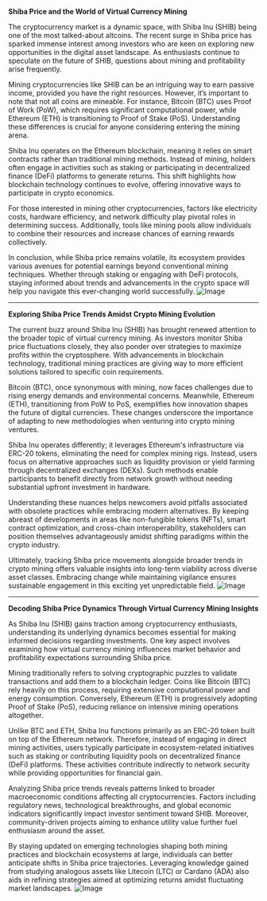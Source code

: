 **Shiba Price and the World of Virtual Currency Mining**

The cryptocurrency market is a dynamic space, with Shiba Inu (SHIB) being one of the most talked-about altcoins. The recent surge in Shiba price has sparked immense interest among investors who are keen on exploring new opportunities in the digital asset landscape. As enthusiasts continue to speculate on the future of SHIB, questions about mining and profitability arise frequently.

Mining cryptocurrencies like SHIB can be an intriguing way to earn passive income, provided you have the right resources. However, it’s important to note that not all coins are mineable. For instance, Bitcoin (BTC) uses Proof of Work (PoW), which requires significant computational power, while Ethereum (ETH) is transitioning to Proof of Stake (PoS). Understanding these differences is crucial for anyone considering entering the mining arena.

Shiba Inu operates on the Ethereum blockchain, meaning it relies on smart contracts rather than traditional mining methods. Instead of mining, holders often engage in activities such as staking or participating in decentralized finance (DeFi) platforms to generate returns. This shift highlights how blockchain technology continues to evolve, offering innovative ways to participate in crypto economics.

For those interested in mining other cryptocurrencies, factors like electricity costs, hardware efficiency, and network difficulty play pivotal roles in determining success. Additionally, tools like mining pools allow individuals to combine their resources and increase chances of earning rewards collectively.

In conclusion, while Shiba price remains volatile, its ecosystem provides various avenues for potential earnings beyond conventional mining techniques. Whether through staking or engaging with DeFi protocols, staying informed about trends and advancements in the crypto space will help you navigate this ever-changing world successfully. ![Image](https://github.com/user-attachments/assets/3be06921-4469-491d-bd37-5f14c53422b7)

---

**Exploring Shiba Price Trends Amidst Crypto Mining Evolution**

The current buzz around Shiba Inu (SHIB) has brought renewed attention to the broader topic of virtual currency mining. As investors monitor Shiba price fluctuations closely, they also ponder over strategies to maximize profits within the cryptosphere. With advancements in blockchain technology, traditional mining practices are giving way to more efficient solutions tailored to specific coin requirements.

Bitcoin (BTC), once synonymous with mining, now faces challenges due to rising energy demands and environmental concerns. Meanwhile, Ethereum (ETH), transitioning from PoW to PoS, exemplifies how innovation shapes the future of digital currencies. These changes underscore the importance of adapting to new methodologies when venturing into crypto mining ventures.

Shiba Inu operates differently; it leverages Ethereum's infrastructure via ERC-20 tokens, eliminating the need for complex mining rigs. Instead, users focus on alternative approaches such as liquidity provision or yield farming through decentralized exchanges (DEXs). Such methods enable participants to benefit directly from network growth without needing substantial upfront investment in hardware.

Understanding these nuances helps newcomers avoid pitfalls associated with obsolete practices while embracing modern alternatives. By keeping abreast of developments in areas like non-fungible tokens (NFTs), smart contract optimization, and cross-chain interoperability, stakeholders can position themselves advantageously amidst shifting paradigms within the crypto industry.

Ultimately, tracking Shiba price movements alongside broader trends in crypto mining offers valuable insights into long-term viability across diverse asset classes. Embracing change while maintaining vigilance ensures sustainable engagement in this exciting yet unpredictable field. ![Image](https://github.com/user-attachments/assets/3be06921-4469-491d-bd37-5f14c53422b7)

---

**Decoding Shiba Price Dynamics Through Virtual Currency Mining Insights**

As Shiba Inu (SHIB) gains traction among cryptocurrency enthusiasts, understanding its underlying dynamics becomes essential for making informed decisions regarding investments. One key aspect involves examining how virtual currency mining influences market behavior and profitability expectations surrounding Shiba price.

Mining traditionally refers to solving cryptographic puzzles to validate transactions and add them to a blockchain ledger. Coins like Bitcoin (BTC) rely heavily on this process, requiring extensive computational power and energy consumption. Conversely, Ethereum (ETH) is progressively adopting Proof of Stake (PoS), reducing reliance on intensive mining operations altogether.

Unlike BTC and ETH, Shiba Inu functions primarily as an ERC-20 token built on top of the Ethereum network. Therefore, instead of engaging in direct mining activities, users typically participate in ecosystem-related initiatives such as staking or contributing liquidity pools on decentralized finance (DeFi) platforms. These activities contribute indirectly to network security while providing opportunities for financial gain.

Analyzing Shiba price trends reveals patterns linked to broader macroeconomic conditions affecting all cryptocurrencies. Factors including regulatory news, technological breakthroughs, and global economic indicators significantly impact investor sentiment toward SHIB. Moreover, community-driven projects aiming to enhance utility value further fuel enthusiasm around the asset.

By staying updated on emerging technologies shaping both mining practices and blockchain ecosystems at large, individuals can better anticipate shifts in Shiba price trajectories. Leveraging knowledge gained from studying analogous assets like Litecoin (LTC) or Cardano (ADA) also aids in refining strategies aimed at optimizing returns amidst fluctuating market landscapes. ![Image](https://github.com/user-attachments/assets/3be06921-4469-491d-bd37-5f14c53422b7)
